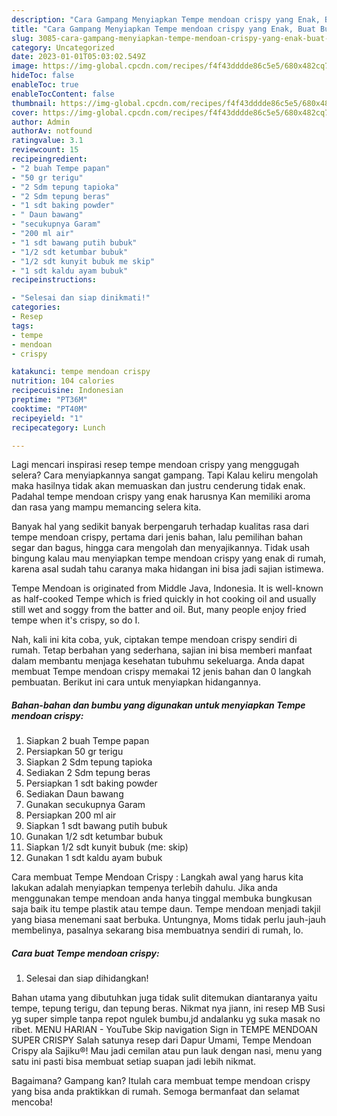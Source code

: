 ```yaml
---
description: "Cara Gampang Menyiapkan Tempe mendoan crispy yang Enak, Buat Buka Puasa Lezat Sekali"
title: "Cara Gampang Menyiapkan Tempe mendoan crispy yang Enak, Buat Buka Puasa Lezat Sekali"
slug: 3085-cara-gampang-menyiapkan-tempe-mendoan-crispy-yang-enak-buat-buka-puasa-lezat-sekali
category: Uncategorized
date: 2023-01-01T05:03:02.549Z
image: https://img-global.cpcdn.com/recipes/f4f43dddde86c5e5/680x482cq70/tempe-mendoan-crispy-foto-resep-utama.jpg
hideToc: false
enableToc: true
enableTocContent: false
thumbnail: https://img-global.cpcdn.com/recipes/f4f43dddde86c5e5/680x482cq70/tempe-mendoan-crispy-foto-resep-utama.jpg
cover: https://img-global.cpcdn.com/recipes/f4f43dddde86c5e5/680x482cq70/tempe-mendoan-crispy-foto-resep-utama.jpg
author: Admin
authorAv: notfound
ratingvalue: 3.1
reviewcount: 15
recipeingredient:
- "2 buah Tempe papan"
- "50 gr terigu"
- "2 Sdm tepung tapioka"
- "2 Sdm tepung beras"
- "1 sdt baking powder"
- " Daun bawang"
- "secukupnya Garam"
- "200 ml air"
- "1 sdt bawang putih bubuk"
- "1/2 sdt ketumbar bubuk"
- "1/2 sdt kunyit bubuk me skip"
- "1 sdt kaldu ayam bubuk"
recipeinstructions:

- "Selesai dan siap dinikmati!"
categories:
- Resep
tags:
- tempe
- mendoan
- crispy

katakunci: tempe mendoan crispy 
nutrition: 104 calories
recipecuisine: Indonesian
preptime: "PT36M"
cooktime: "PT40M"
recipeyield: "1"
recipecategory: Lunch

---
```



Lagi mencari inspirasi resep tempe mendoan crispy yang menggugah selera? Cara menyiapkannya sangat gampang. Tapi Kalau keliru mengolah maka hasilnya tidak akan memuaskan dan justru cenderung tidak enak. Padahal tempe mendoan crispy yang enak harusnya Kan memiliki aroma dan rasa yang mampu memancing selera kita.


Banyak hal yang sedikit banyak berpengaruh terhadap kualitas rasa dari tempe mendoan crispy, pertama dari jenis bahan, lalu pemilihan bahan segar dan bagus, hingga cara mengolah dan menyajikannya. Tidak usah bingung kalau mau menyiapkan tempe mendoan crispy yang enak di rumah, karena asal sudah tahu caranya maka hidangan ini bisa jadi sajian istimewa.

Tempe Mendoan is originated from Middle Java, Indonesia. It is well-known as half-cooked Tempe which is fried quickly in hot cooking oil and usually still wet and soggy from the batter and oil. But, many people enjoy fried tempe when it&#39;s crispy, so do I.


Nah, kali ini kita coba, yuk, ciptakan tempe mendoan crispy sendiri di rumah. Tetap berbahan yang sederhana, sajian ini bisa memberi manfaat dalam membantu menjaga kesehatan tubuhmu sekeluarga. Anda dapat membuat Tempe mendoan crispy memakai 12 jenis bahan dan 0 langkah pembuatan. Berikut ini cara untuk menyiapkan hidangannya.

<!--inarticleads1-->

##### Bahan-bahan dan bumbu yang digunakan untuk menyiapkan Tempe mendoan crispy:

1. Siapkan 2 buah Tempe papan
1. Persiapkan 50 gr terigu
1. Siapkan 2 Sdm tepung tapioka
1. Sediakan 2 Sdm tepung beras
1. Persiapkan 1 sdt baking powder
1. Sediakan  Daun bawang
1. Gunakan secukupnya Garam
1. Persiapkan 200 ml air
1. Siapkan 1 sdt bawang putih bubuk
1. Gunakan 1/2 sdt ketumbar bubuk
1. Siapkan 1/2 sdt kunyit bubuk (me: skip)
1. Gunakan 1 sdt kaldu ayam bubuk


Cara membuat Tempe Mendoan Crispy : Langkah awal yang harus kita lakukan adalah menyiapkan tempenya terlebih dahulu. Jika anda menggunakan tempe mendoan anda hanya tinggal membuka bungkusan saja baik itu tempe plastik atau tempe daun. Tempe mendoan menjadi takjil yang biasa menemani saat berbuka. Untungnya, Moms tidak perlu jauh-jauh membelinya, pasalnya sekarang bisa membuatnya sendiri di rumah, lo. 

<!--inarticleads2-->

##### Cara buat Tempe mendoan crispy:


1. Selesai dan siap dihidangkan!

Bahan utama yang dibutuhkan juga tidak sulit ditemukan diantaranya yaitu tempe, tepung terigu, dan tepung beras. Nikmat nya jiann, ini resep MB Susi yg super simple tanpa repot ngulek bumbu,jd andalanku yg suka masak no ribet. MENU HARIAN - YouTube Skip navigation Sign in TEMPE MENDOAN SUPER CRISPY Salah satunya resep dari Dapur Umami, Tempe Mendoan Crispy ala Sajiku®! Mau jadi cemilan atau pun lauk dengan nasi, menu yang satu ini pasti bisa membuat setiap suapan jadi lebih nikmat. 

Bagaimana? Gampang kan? Itulah cara membuat tempe mendoan crispy yang bisa anda praktikkan di rumah. Semoga bermanfaat dan selamat mencoba!
